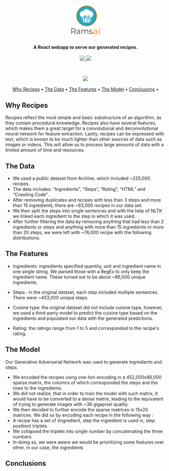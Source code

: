 
<h1 align="center">
  <br>
  <a href="#"><img src="/src/assets/logo.png" alt="VRoom" width="100"></a>
  <br>
</h1>

<h4 align="center">A React webapp to serve our generated recipes. </h4>

<p align="center">
<a href="https://forthebadge.com">
      <img src="https://forthebadge.com/images/badges/made-with-javascript.svg">
    </a>
	<a href="https://forthebadge.com">
      <img src="https://forthebadge.com/images/badges/built-with-love.svg">
	</a>
</p>
<br>
<p align="center">
  <a href="https://saythanks.io/to/gcollelu">
      <img src="https://img.shields.io/badge/Say%20Thanks-!-1EAEDB.svg">
  </a>
</p>

<p align="center">
  <a href="#why-recipes">Why Recipes</a> •
  <a href="#the-issue">The Data</a> •
  <a href="#the-audience">The Features</a> •
  <a href="#our-solution">The Model</a> •
  <a href="#credits">Conclusions</a> •
</p>

## Why Recipes

Recipes reflect the most simple and basic substructure of an algorithm, as they contain procedural knowledge. Recipes also have several features, which makes them a great target for a convolutional and deconvolutional neural network for feature extraction. Lastly, recipes can be expressed with text, which is known to be much lighter than other sources of data such as images or videos. This will allow us to process large amounts of data with a limited amount of time and resources.


## The Data

* We used a public dataset from Archive, which included ~225,000 recipes. 
* The data includes:  “Ingredients”, “Steps”, “Rating”, “HTML” and “Crawling Code” .
* After removing duplicates and recipes with less than 3 steps and more than 15 ingredients, there are ~83,000 recipes in our data set.
* We then split the steps into single sentences and with the help of NLTK we linked each ingredient to the step in which it was used.
* After further filtering the data by removing anything that had less than 2 ingredients or steps and anything with more than 15 ingredients or more than 20 steps, we were left with ~76,000 recipe with the following distributions.

## The Features

* Ingredients: ingredients specified quantity, unit and ingredient name in one single string. We parsed those with a RegEx to only keep the ingredient name. These turned out to be about ~86,000 unique ingredients.

* Steps : in the original dataset, each step included multiple sentences. There were ~453,000 unique steps.

* Cuisine type: the original dataset did not include cuisine type, however, we used a third-party model to predict the cuisine type based on the ingredients and populated our data with the generated predictions. 

* Rating: the ratings range from 1 to 5 and corresponded to the recipe's rating.


## The Model

Our Generative Adversarial Network was used to generate ingredients and steps. 

* We encoded the recipes using one-hot-encoding in a 452,000x86,000 sparse matrix, the columns of which corresponded the steps and the rows to the ingredients.
* We did not realize, that in order to train the model with such matrix, it would have to be converted to a dense matrix, leading to the equivalent  of trying to generate images with  ~36 gigapixel quality. 
* We then decided to further encode the sparse matrices in 15x20 matrices. We did so by encoding each recipe in the following way :
* A recipe has a set of (ingredient, step the ingredient is used in, step position) triplets
* We collapsed the triplets into single number by concatenating the three numbers
* In doing so, we were aware we would be prioritizing some features over other, in our case, the ingredients 


## Conclusions






